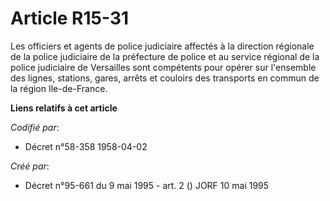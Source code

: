 # Article R15-31

Les officiers et agents de police judiciaire affectés à la direction régionale de la police judiciaire de la préfecture de
police et au service régional de la police judiciaire de Versailles sont compétents pour opérer sur l'ensemble des lignes,
stations, gares, arrêts et couloirs des transports en commun de la région Ile-de-France.

**Liens relatifs à cet article**

_Codifié par_:

  - Décret n°58-358 1958-04-02

_Créé par_:

  - Décret n°95-661 du 9 mai 1995 - art. 2 () JORF 10 mai 1995
